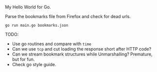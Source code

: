 My Hello World for Go.

Parse the bookmarks file from Firefox and check for dead urls.

```
go run main.go bookmarks.json
```

TODO: 
* Use go routines and compare with `time`
* Can we use `tcp` and cut loading the response short after HTTP code?
* Can we stream bookmark structures while Unmarshalling? Premature, but for fun.
* Check go style guide.